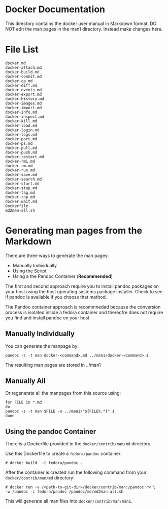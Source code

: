 Docker Documentation
====================

This directory contains the docker user manual in Markdown format.
DO NOT edit the man pages in the man1 directory. Instead make changes here.

# File List

    docker.md
    docker-attach.md
    docker-build.md
    docker-commit.md
    docker-cp.md
    docker-diff.md
    docker-events.md
    docker-export.md
    docker-history.md
    docker-images.md
    docker-import.md
    docker-info.md
    docker-inspect.md
    docker-kill.md
    docker-load.md
    docker-login.md
    docker-logs.md
    docker-port.md
    docker-ps.md
    docker-pull.md
    docker-push.md
    docker-restart.md
    docker-rmi.md
    docker-rm.md
    docker-run.md
    docker-save.md
    docker-search.md
    docker-start.md
    docker-stop.md
    docker-tag.md
    docker-top.md
    docker-wait.md
    Dockerfile
    md2man-all.sh

# Generating man pages from the Markdown

There are three ways to generate the man pages:
* Manually Individually
* Using the Script
* Using a the Pandoc Container (**Recommended**)

The first and second approach require you to install pandoc packages
 on your host using the host operating systems package installer. Check
to see if pandoc is available if you choose that method.

The Pandoc container approach is recommneded because the conversion process
is isolated inside a fedora container and thereofre does not require you
find and install pandoc on your host. 
 
## Manually Individually
 
You can generate the manpage by:

    pandoc -s -t man docker-<command>.md ../man1/docker-<command>.1

The resulting man pages are stored in ../man1

## Manually All

Or regenerate all the manpages from this source using:

    for FILE in *.md
    do
    pandoc -s -t man $FILE -o ../man1/"${FILE%.*}".1
    done

## Using the pandoc Container

There is a Dockerfile provided in the `docker/contrib/man/md` directory.

Use this Dockerfile to create a `fedora/pandoc` container:

    # docker build  -t fedora/pandoc .

After the container is created run the following command from your
`docker/contrib/man/md` directory:

    # docker run -v /<path-to-git-dir>/docker/contrib/man:/pandoc:rw \
    -w /pandoc -i fedora/pandoc /pandoc/md/md2man-all.sh

This will generate all man files into `docker/contrib/man/man1`.
